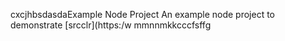 cxcjhbsdasdaExample Node Project
An example node project to demonstrate [srcclr](https:/w
mmnnmkkcccfsffg
